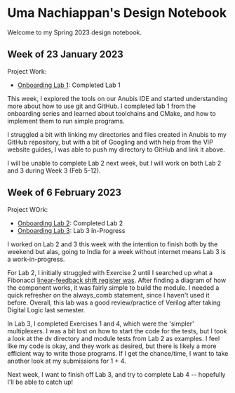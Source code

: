 # Uma Nachiappan's Design Notebook

Welcome to my Spring 2023 design notebook.


## Week of 23 January 2023

Project Work:
* [Onboarding Lab 1](https://github.com/umanachi/vip_lab1): Completed Lab 1

This week, I explored the tools on our Anubis IDE and started understanding more
about how to use git and GitHub. I completed lab 1 from the onboarding series
and learned about toolchains and CMake, and how to implement them to run simple
programs.

I struggled a bit with linking my directories and files created in Anubis to my
GitHub repository, but with a bit of Googling and with help from the VIP website
guides, I was able to push my directory to GitHub and link it above.

I will be unable to complete Lab 2 next week, but I will work on both Lab 2 and
3 during Week 3 (Feb 5-12).

## Week of 6 February 2023

Project WOrk:
* [Onboarding Lab 2](https://github.com/umanachi/onboarding-lab-2): Completed Lab 2
* [Onboarding Lab 3](https://github.com/umanachi/onboarding-lab-3): Lab 3 In-Progress

I worked on Lab 2 and 3 this week with the intention to finish both by the weekend but alas, going to India for a week without internet means Lab 3 is a work-in-progress.

For Lab 2, I initially struggled with Exercise 2 until I searched up what a Fibonacci [linear-feedback shift register was](https://en.wikipedia.org/wiki/Linear-feedback_shift_register). After finding a diagram of how the component works, it was fairly simple to build the module. I needed a quick refresher on the always_comb statement, since I haven't used it before. Overall, this lab was a good review/practice of Verilog after taking Digital Logic last semester.

In Lab 3, I completed Exercises 1 and 4, which were the 'simpler' multiplexers. I was a bit lost on how to start the code for the tests, but I took a look at the dv directory and module tests from Lab 2 as examples. I feel like my code is okay, and they work as desired, but there is likely a more efficient way to write those programs. If I get the chance/time, I want to take another look at my submissions for  1 + 4.

Next week, I want to finish off Lab 3, and try to complete Lab 4 -- hopefully I'll be able to catch up!

